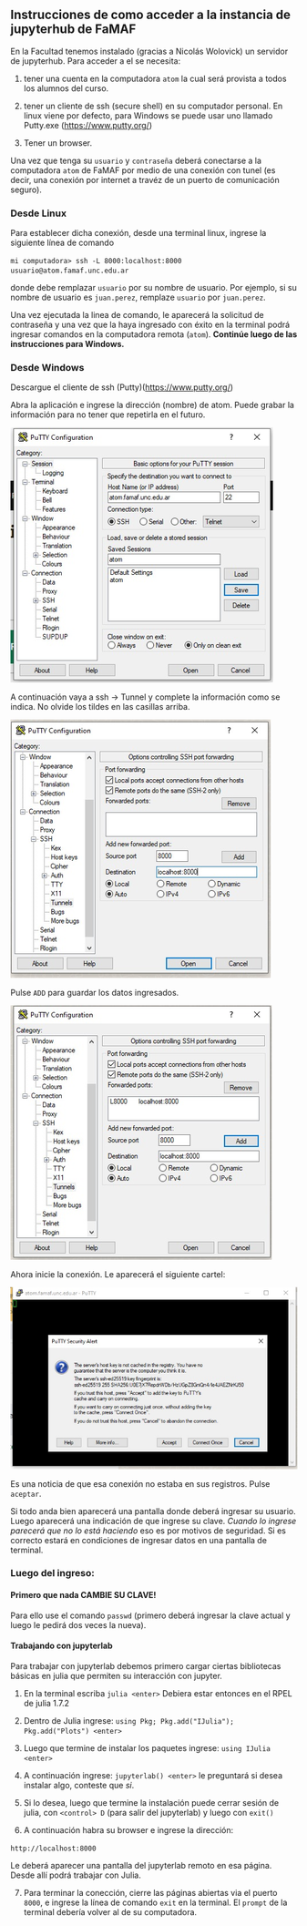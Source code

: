 ## Instrucciones de como acceder a la instancia de jupyterhub de FaMAF

En la Facultad tenemos instalado (gracias a Nicolás Wolovick) un servidor de jupyterhub. 
Para acceder a el se necesita: 

1. tener una cuenta en la computadora `atom` la cual será provista a todos los alumnos del curso.

2. tener un cliente de ssh (secure shell) en su computador personal. En linux viene por defecto, para Windows se puede usar uno llamado Putty.exe (https://www.putty.org/)
3. Tener un browser.

Una vez que tenga su `usuario` y `contraseña` deberá conectarse a la computadora `atom` de FaMAF por medio de una conexión con tunel (es decir, una conexión por internet a travéz de un puerto de comunicación seguro). 

### Desde Linux
Para establecer dicha conexión, desde una terminal linux, ingrese la siguiente línea de comando 

`mi computadora> ssh -L 8000:localhost:8000 usuario@atom.famaf.unc.edu.ar`

donde debe remplazar `usuario` por su nombre de usuario. Por ejemplo, si su nombre de usuario es `juan.perez`, remplaze `usuario` por `juan.perez`.

Una vez ejecutada la linea de comando, le aparecerá la solicitud de contraseña y una vez que la haya ingresado con éxito en la terminal podrá ingresar comandos en la computadora remota (`atom`). **Continúe luego de las instrucciones para Windows.**

### Desde Windows

Descargue el cliente de ssh (Putty)(https://www.putty.org/)

Abra la aplicación e ingrese la dirección (nombre) de atom. 
Puede grabar la información para no tener que repetirla en el futuro.

![](Putty_1.jpeg)

A continuación vaya a ssh -> Tunnel y complete la información como se indica. No olvide los tildes en las casillas arriba. 

![](Putty_2.jpeg)

Pulse `ADD` para guardar los datos ingresados.

![](Putty_3.jpeg)

Ahora inicie la conexión. Le aparecerá el siguiente cartel:

![](Putty_4.jpeg)

Es una noticia de que esa conexión no estaba en sus registros. Pulse `aceptar`.

Si todo anda bien aparecerá una pantalla donde deberá ingresar su usuario.
Luego aparecerá una indicación de que ingrese su clave. *Cuando lo ingrese parecerá que no lo está haciendo* 
eso es por motivos de seguridad. Si es correcto estará en condiciones de ingresar datos en una pantalla de terminal.

### Luego del ingreso: 

#### Primero que nada CAMBIE SU CLAVE! 

Para ello use el comando `passwd` (primero deberá ingresar la clave actual y luego le pedirá dos veces la nueva).

#### Trabajando con jupyterlab

Para trabajar con jupyterlab debemos primero cargar ciertas bibliotecas básicas en julia que permiten su interacción con jupyter.

1. En la terminal escriba `julia <enter>` Debiera estar entonces en el RPEL de julia 1.7.2
  
2. Dentro de Julia ingrese: `using Pkg; Pkg.add("IJulia"); Pkg.add("Plots") <enter>`
3. Luego que termine de instalar los paquetes ingrese: `using IJulia <enter>`
4. A continuación ingrese: `jupyterlab() <enter>` le preguntará si desea instalar algo, conteste que *si*. 
5. Si lo desea, luego que termine la instalación puede cerrar sesión de julia, con `<control> D` (para salir del jupyterlab) y luego con `exit()`

6. A continuación habra su browser e ingrese la dirección:

`http://localhost:8000`

Le deberá aparecer una pantalla del jupyterlab remoto en esa página. Desde allí podrá trabajar con Julia.

7. Para terminar la conección, cierre las páginas abiertas via el puerto `8000`, e ingrese la línea de comando `exit` en la terminal. 
El `prompt` de la terminal debería volver al de su computadora.
